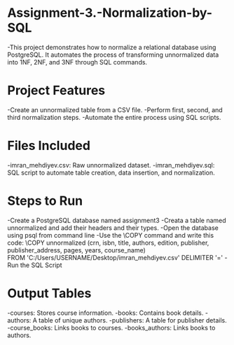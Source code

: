 # Assignment-3.-Normalization-by-SQL
-This project demonstrates how to normalize a relational database using PostgreSQL. It automates the process of transforming unnormalized data into 1NF, 2NF, and 3NF through SQL commands.

# Project Features
-Create an unnormalized table from a CSV file.
-Perform first, second, and third normalization steps.
-Automate the entire process using SQL scripts.

# Files Included
-imran_mehdiyev.csv: Raw unnormalized dataset.
-imran_mehdiyev.sql: SQL script to automate table creation, data insertion, and normalization.

# Steps to Run
-Create a PostgreSQL database named assignment3
-Creata  a table named unnormalized and add their headers and their types.
-Open the database using psql from command line
-Use the \COPY command and write this code: \COPY unnormalized (crn, isbn, title, authors, edition, publisher, publisher_address, pages, years, course_name)  
FROM 'C:/Users/USERNAME/Desktop/imran_mehdiyev.csv' DELIMITER '='
-Run the SQL Script

# Output Tables
-courses: Stores course information.
-books: Contains book details.
-authors: A table of unique authors.
-publishers: A table for publisher details.
-course_books: Links books to courses.
-books_authors: Links books to authors.